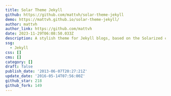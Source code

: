 ```yaml
---
title: Solar Theme Jekyll
github: https://github.com/mattvh/solar-theme-jekyll
demo: https://mattvh.github.io/solar-theme-jekyll/
author: mattvh
author_link: https://github.com/mattvh
date: 2023-11-29T06:08:50.033Z
description: A stylish theme for Jekyll blogs, based on the Solarized color palette
ssg:
  - Jekyll
css: []
cms: []
category: []
draft: false
publish_date: '2013-06-07T20:27:21Z'
update_date: '2016-05-14T07:56:00Z'
github_star: 218
github_fork: 149
---
```

